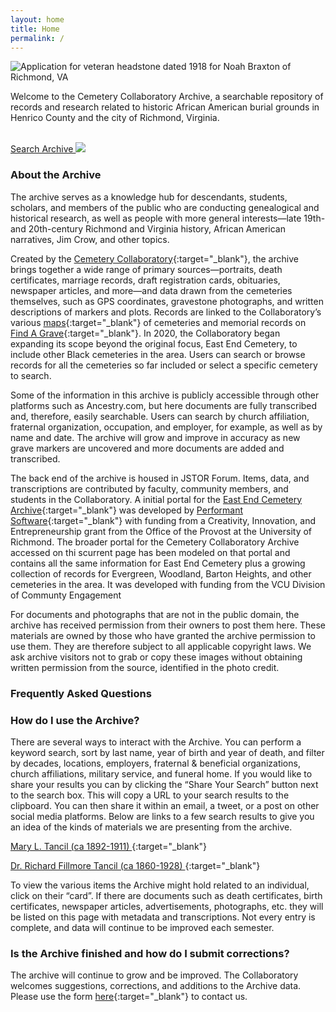 ```yaml
---
layout: home
title: Home
permalink: /
---
```


<img class="banner" src="{{site.url}}/assets/img/banner.jpg" alt="Application for veteran headstone dated 1918 for Noah Braxton of Richmond, VA">

Welcome to the Cemetery Collaboratory Archive, a searchable repository of records and research related to historic African American burial grounds in Henrico County and the city of Richmond, Virginia.

<br/>
<a class="search-button" href="{{site.url}}/search">
Search Archive 
<img class="search-icon" src="{{site.url}}/assets/img/search.png">
</a>
<br/>

### About the Archive

The archive serves as a knowledge hub for descendants, students, scholars, and members of the public who are conducting genealogical and historical research, as well as people with more general interests—late 19th- and 20th-century Richmond and Virginia history, African American narratives, Jim Crow, and other topics.

Created by the [Cemetery Collaboratory](https://cemeterycollaboratory.org/){:target="\_blank"}, the archive brings together a wide range of primary sources—portraits, death certificates, marriage records, draft registration cards, obituaries, newspaper articles, and more—and data drawn from the cemeteries themselves, such as GPS coordinates, gravestone photographs, and written descriptions of markers and plots. Records are linked to the Collaboratory’s various  [maps](https://cemeterycollaboratory.org/mapping-and-imaging/){:target="\_blank"} of cemeteries and memorial records on [Find A Grave](https://www.findagrave.com/cemetery/50095){:target="\_blank"}. In 2020, the Collaboratory began expanding its scope beyond the original focus, East End Cemetery, to include other Black cemeteries in the area. Users can search or browse records for all the cemeteries so far included or select a specific cemetery to search.

Some of the information in this archive is publicly accessible through other platforms such as Ancestry.com, but here documents are fully transcribed and, therefore, easily searchable. Users can search by church affiliation, fraternal organization, occupation, and employer, for example, as well as by name and date. The archive will grow and improve in accuracy as new grave markers are uncovered and more documents are added and transcribed.

The back end of the archive is housed in JSTOR Forum. Items, data, and transcriptions are contributed by faculty, community members, and students in the Collaboratory. A initial portal for the [East End Cemetery Archive](https://search.eastendcemeteryrva.com/){:target="\_blank"} was developed by [Performant Software](https://www.performantsoftware.com/){:target="\_blank"} with funding from a Creativity, Innovation, and Entrepreneurship grant from the Office of the Provost at the University of Richmond. The broader portal for the Cemetery Collaboratory Archive accessed on thi scurrent page has been modeled on that portal and contains all the same information for East End Cemetery plus a growing collection of records for Evergreen, Woodland, Barton Heights, and other cemeteries in the area.  It was developed with funding from the VCU Division of Communty Engagement

For documents and photographs that are not in the public domain, the archive has received permission from their owners to post them here. These materials are owned by those who have granted the archive permission to use them. They are therefore subject to all applicable copyright laws. We ask archive visitors not to grab or copy these images without obtaining written permission from the source, identified in the photo credit.

### Frequently Asked Questions

### How do I use the Archive?

There are several ways to interact with the Archive. You can perform a keyword search, sort by last name, year of birth and year of death, and filter by decades, locations, employers, fraternal & beneficial organizations, church affiliations, military service, and funeral home. If you would like to share your results you can by clicking the “Share Your Search” button next to the search box. This will copy a URL to your search results to the clipboard. You can then share it within an email, a tweet, or a post on other social media platforms. Below are links to a few search results to give you an idea of the kinds of materials we are presenting from the archive.

[Mary L. Tancil (ca 1892-1911) ](./search?query=Tancil&Birth_Decade=1890s&Death_Decade=1910s){:target="\_blank"}

[Dr. Richard Fillmore Tancil (ca 1860-1928) ](./search?query=Tancil&Fraternal_and_Beneficial_Organizations=Knights%20of%20Pythias){:target="\_blank"}

To view the various items the Archive might hold related to an individual, click on their “card”. If there are documents such as death certificates, birth certificates, newspaper articles, advertisements, photographs, etc. they will be listed on this page with metadata and transcriptions. Not every entry is complete, and data will continue to be improved each semester.

### Is the Archive finished and how do I submit corrections?

The archive will continue to grow and be improved. The Collaboratory welcomes suggestions, corrections, and additions to the Archive data. Please use the form [here](https://cemeterycollaboratory.org/contact/){:target="\_blank"} to contact us.
